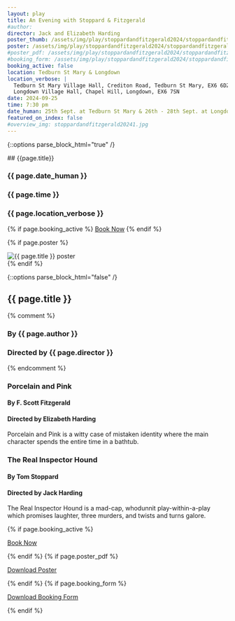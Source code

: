 ```yaml
---
layout: play
title: An Evening with Stoppard & Fitzgerald
#author:
director: Jack and Elizabeth Harding
poster_thumb: /assets/img/play/stoppardandfitzgerald2024/stoppardandfitzgerald2024thumb.jpg
poster: /assets/img/play/stoppardandfitzgerald2024/stoppardandfitzgerald2024poster.jpg
#poster_pdf: /assets/img/play/stoppardandfitzgerald2024/stoppardandfitzgerald2024poster.pdf
#booking_form: /assets/img/play/stoppardandfitzgerald2024/stoppardandfitzgerald2024bookingform.pdf
booking_active: false
location: Tedburn St Mary & Longdown
location_verbose: |
  Tedburn St Mary Village Hall, Crediton Road, Tedburn St Mary, EX6 6DZ &
  Longdown Village Hall, Chapel Hill, Longdown, EX6 7SN
date: 2024-09-25
time: 7:30 pm
date_human: 25th Sept. at Tedburn St Mary & 26th - 28th Sept. at Longdown
featured_on_index: false
#overview_img: stoppardandfitzgerald20241.jpg
---
```



{::options parse_block_html="true" /}

<div class="jumbotron">
## {{page.title}}
<h3> <i class="fas fa-calendar-alt"></i> {{ page.date_human }}</h3>
<h3> <i class="fas fa-clock"></i> {{ page.time }}</h3>
<h3> <i class="fas fa-map-marker-alt"></i> {{ page.location_verbose }}</h3>
{% if page.booking_active %}
<a class="btn btn-primary" href="{{ site.social_links.ticketsource }}" role="button">Book Now</a>
{% endif %}
</div>

{% if page.poster %}
<div class="row text-center">
<div class="col-1">
</div>
<div class="col-10">
<img class="img-fluid" src="{{ page.poster | relative_url }}" alt="{{ page.title }} poster" />
</div>
<div class="col-1">
</div>
</div>
{% endif %}

{::options parse_block_html="false" /}

## {{ page.title }}
{% comment %}
### By {{ page.author }}
### Directed by {{ page.director }}
{% endcomment %}

### Porcelain and Pink
#### By F. Scott Fitzgerald
#### Directed by Elizabeth Harding

Porcelain and Pink is a witty case of mistaken identity where the main character
spends the entire time in a bathtub.


### The Real Inspector Hound
#### By Tom Stoppard
#### Directed by Jack Harding

The Real Inspector Hound is a mad-cap, whodunnit play-within-a-play which
promises laughter, three murders, and twists and turns galore.


{% if page.booking_active %}
<p class="text-center"><a class="btn btn-primary" href="{{ site.social_links.ticketsource }}" role="button">Book Now</a></p>
{% endif %}
{% if page.poster_pdf %}
<p class="text-center"><a href="{{ page.poster_pdf | relative_url}}" role="button">Download Poster</a></p>
{% endif %}
{% if page.booking_form %}
<p class="text-center"><a href="{{ page.booking_form | relative_url }}" role="button">Download Booking Form</a></p>
{% endif %}

